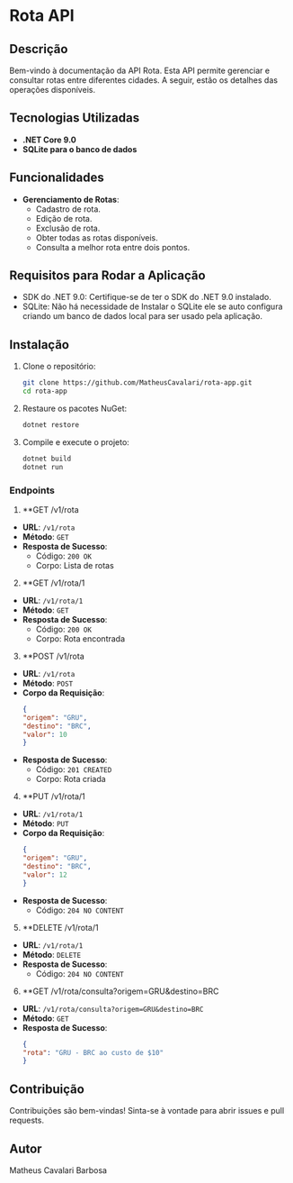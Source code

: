 # Rota API

## Descrição

Bem-vindo à documentação da API Rota. Esta API permite gerenciar e consultar rotas entre diferentes cidades. A seguir, estão os detalhes das operações disponíveis.

## Tecnologias Utilizadas

- **.NET Core 9.0**
- **SQLite para o banco de dados**

## Funcionalidades

- **Gerenciamento de Rotas**: 
  - Cadastro de rota.
  - Edição de rota.
  - Exclusão de rota.
  - Obter todas as rotas disponíveis.
  - Consulta a melhor rota entre dois pontos.

## Requisitos para Rodar a Aplicação

- SDK do .NET 9.0: Certifique-se de ter o SDK do .NET 9.0 instalado. 
- SQLite: Não há necessidade de Instalar o SQLite ele se auto configura criando um banco de dados local para ser usado pela aplicação.

## Instalação

1. Clone o repositório:
    ```sh
    git clone https://github.com/MatheusCavalari/rota-app.git
    cd rota-app
    ```

2. Restaure os pacotes NuGet:
    ```sh
    dotnet restore
    ```
3. Compile e execute o projeto:
    ```sh
    dotnet build
    dotnet run
    ```

### Endpoints
1. **GET /v1/rota
- **URL**: `/v1/rota`
- **Método**: `GET`
- **Resposta de Sucesso**:
    - Código: `200 OK`
    - Corpo: Lista de rotas

2. **GET /v1/rota/1
- **URL**: `/v1/rota/1`
- **Método**: `GET`
- **Resposta de Sucesso**:
    - Código: `200 OK`
    - Corpo: Rota encontrada

3. **POST /v1/rota
- **URL**: `/v1/rota`
- **Método**: `POST`
- **Corpo da Requisição**:
  ```json
  {
  "origem": "GRU",
  "destino": "BRC",
  "valor": 10
  }
  ```
- **Resposta de Sucesso**:
    - Código: `201 CREATED`
    - Corpo: Rota criada

4. **PUT /v1/rota/1
- **URL**: `/v1/rota/1`
- **Método**: `PUT`
- **Corpo da Requisição**:
  ```json
  {
  "origem": "GRU",
  "destino": "BRC",
  "valor": 12
  }
  ```
- **Resposta de Sucesso**:
    - Código: `204 NO CONTENT`

5. **DELETE /v1/rota/1
- **URL**: `/v1/rota/1`
- **Método**: `DELETE`
- **Resposta de Sucesso**:
    - Código: `204 NO CONTENT`

6. **GET /v1/rota/consulta?origem=GRU&destino=BRC
- **URL**: `/v1/rota/consulta?origem=GRU&destino=BRC`
- **Método**: `GET`
- **Resposta de Sucesso**:
  ```json
  {
  "rota": "GRU - BRC ao custo de $10"
  }
  ```

## Contribuição

Contribuições são bem-vindas! Sinta-se à vontade para abrir issues e pull requests.

## Autor

Matheus Cavalari Barbosa
